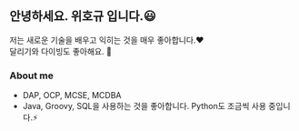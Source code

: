 ## 안녕하세요. 위호규 입니다.😃 
저는 새로운 기술을 배우고 익히는 것을 매우 좋아합니다.❤️ <br>
달리기와 다이빙도 좋아해요. 🏃

### About me
- DAP, OCP, MCSE, MCDBA 
- Java, Groovy, SQL을 사용하는 것을 좋아합니다. Python도 조금씩 사용 중입니다.⚡
